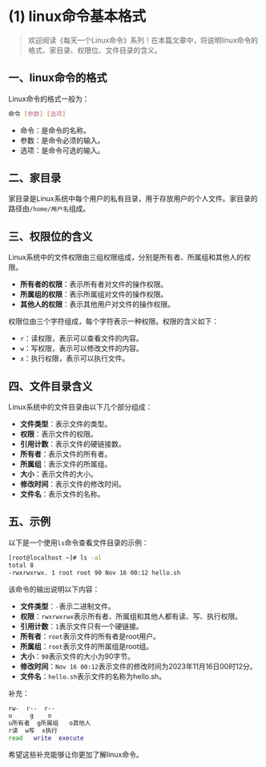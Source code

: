 # (1) linux命令基本格式



> 欢迎阅读《每天一个Linux命令》系列！在本篇文章中，将说明linux命令的格式、家目录、权限位、文件目录的含义。

## 一、linux命令的格式

Linux命令的格式一般为：

```bash
命令 [参数] [选项]
```

- 命令：是命令的名称。
- 参数：是命令必须的输入。
- 选项：是命令可选的输入。



## 二、家目录

家目录是Linux系统中每个用户的私有目录，用于存放用户的个人文件。家目录的路径由`/home/用户名`组成。



## 三、权限位的含义

Linux系统中的文件权限由三组权限组成，分别是所有者、所属组和其他人的权限。

- **所有者的权限**：表示所有者对文件的操作权限。
- **所属组的权限**：表示所属组对文件的操作权限。
- **其他人的权限**：表示其他用户对文件的操作权限。

权限位由三个字符组成，每个字符表示一种权限。权限的含义如下：

- `r`：读权限，表示可以查看文件的内容。
- `w`：写权限，表示可以修改文件的内容。
- `x`：执行权限，表示可以执行文件。



## 四、文件目录含义

Linux系统中的文件目录由以下几个部分组成：

- **文件类型**：表示文件的类型。
- **权限**：表示文件的权限。
- **引用计数**：表示文件的硬链接数。
- **所有者**：表示文件的所有者。
- **所属组**：表示文件的所属组。
- **大小**：表示文件的大小。
- **修改时间**：表示文件的修改时间。
- **文件名**：表示文件的名称。



## 五、示例

以下是一个使用`ls`命令查看文件目录的示例：


```bash
[root@localhost ~]# ls -al
total 8
-rwxrwxrwx. 1 root root 90 Nov 16 00:12 hello.sh
```


该命令的输出说明以下内容：

- **文件类型**：`-`表示二进制文件。
- **权限**：`rwxrwxrwx`表示所有者、所属组和其他人都有读、写、执行权限。
- **引用计数**：`1`表示文件只有一个硬链接。
- **所有者**：`root`表示文件的所有者是root用户。
- **所属组**：`root`表示文件的所属组是root组。
- **大小**：`90`表示文件的大小为90字节。
- **修改时间**：`Nov 16 00:12`表示文件的修改时间为2023年11月16日00时12分。
- **文件名**：`hello.sh`表示文件的名称为hello.sh。

补充：

```bash
rw-  r--  r--
u     g    o
u所有者  g所属组   o其他人
r读  w写  x执行
read   write  execute
```

希望这些补充能够让你更加了解linux命令。